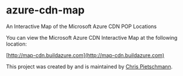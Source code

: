 # azure-cdn-map
An Interactive Map of the Microsoft Azure CDN POP Locations

You can view the Microsoft Azure CDN Interactive Map at the following location:

[http://map-cdn.buildazure.com](http://map-cdn.buildazure.com)


This project was created by and is maintained by [Chris Pietschmann](http://buildazure.com).